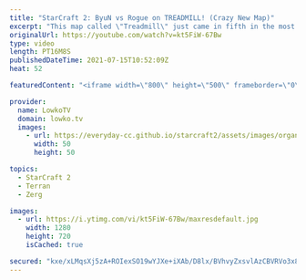 ```yaml
---
title: "StarCraft 2: ByuN vs Rogue on TREADMILL! (Crazy New Map)"
excerpt: "This map called \"Treadmill\" just came in fifth in the most recent StarCraft 2 map tournament. In this video I cast a game on this crazy map between Rogue and ByuN. It features some very unusual designs which I personally really like. Such as a chain of speed circles at the top of the map, multiple high"
originalUrl: https://youtube.com/watch?v=kt5FiW-67Bw
type: video
length: PT16M8S
publishedDateTime: 2021-07-15T10:52:09Z
heat: 52

featuredContent: "<iframe width=\"800\" height=\"500\" frameborder=\"0\" src=\"https://www.youtube.com/embed/kt5FiW-67Bw\" allow=\"accelerometer; autoplay; encrypted-media; gyroscope; picture-in-picture\" allowfullscreen></iframe>"

provider:
  name: LowkoTV
  domain: lowko.tv
  images:
    - url: https://everyday-cc.github.io/starcraft2/assets/images/organizations/lowko.tv-50x50.jpg
      width: 50
      height: 50

topics:
  - StarCraft 2
  - Terran
  - Zerg

images:
  - url: https://i.ytimg.com/vi/kt5FiW-67Bw/maxresdefault.jpg
    width: 1280
    height: 720
    isCached: true

secured: "kxe/xLMqsXj5zA+ROIexSO19wYJXe+iXAb/D8lx/BVhvyZxsvlAzCBVRVo3x8qlmPRomXQ5Vfg7gFCn71h4uv2uLX46Qq3phzurNt5wWs5Qf8j0MV8vIm00ns0TUeQpuWJV7HEjMQkJqPCf3M3QdtJf5G80VufWIoSyvbpN7djt4zv7oggEdNavglto966o/DxL1T58CBU42znDiPneFzM7flEvfIdMq22VlBGvuiaJPXndc46DQvvrsWkz8/pgFfP6Qn20E42u/ucCbkITZvhu9Uz/44FIUM5Waz6q/Cjv9QgeMxgVvo5Pz0oaebZIp6/tu3XIO3EKRanOfNRUskVA0WE+Ii3w2P5dGShUGOyMFmrunQidnaraxRxc7NG7JypgaYSBJJDi5mDVvhWsSdOf7MgDYu75VYryCgyI5z1Q=;LcPvhYokoobyALh8QB7UqA=="
---
```


